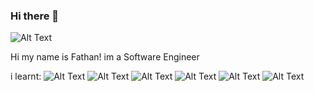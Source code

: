 ### Hi there 👋

![Alt Text](https://c.tenor.com/mGgWY8RkgYMAAAAC/hello-world.gif)

Hi my name is Fathan! im a Software Engineer

i learnt:
![Alt Text](https://cdn.iconscout.com/icon/free/png-128/javascript-3521515-2945018.png) ![Alt Text](https://cdn.iconscout.com/icon/free/png-128/html-2752158-2284975.png) ![Alt Text](https://cdn.iconscout.com/icon/free/png-128/java-3628857-3029997.png) ![Alt Text](https://cdn.iconscout.com/icon/free/png-128/python-3628999-3030224.png) ![Alt Text](https://cdn.iconscout.com/icon/free/png-128/kotlin-2038873-1720086.png) ![Alt Text](https://cdn.iconscout.com/icon/free/png-128/go-2752178-2284995.png)


